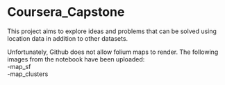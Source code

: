 # Coursera_Capstone
This project aims to explore ideas and problems that can be solved using location data in addition to other datasets.

Unfortunately, Github does not allow folium maps to render. 
The following images from the notebook have been uploaded:  
-map_sf  
-map_clusters
